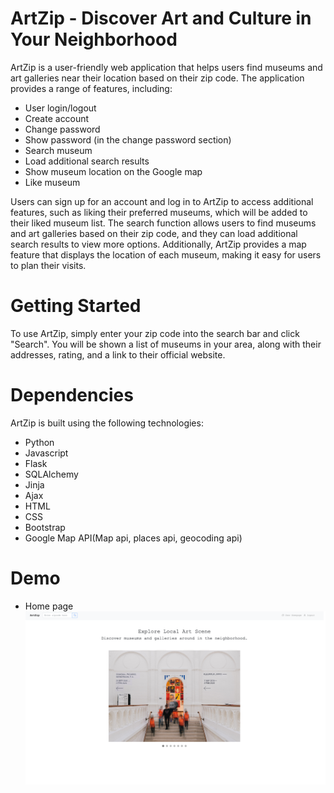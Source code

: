 # ArtZip - Discover Art and Culture in Your Neighborhood

ArtZip is a user-friendly web application that helps users find museums and art galleries near their location based on their zip code. The application provides a range of features, including:

- User login/logout
- Create account
- Change password
- Show password (in the change password section)
- Search museum
- Load additional search results
- Show museum location on the Google map
- Like museum

Users can sign up for an account and log in to ArtZip to access additional features, such as liking their preferred museums, which will be added to their liked museum list. The search function allows users to find museums and art galleries based on their zip code, and they can load additional search results to view more options. Additionally, ArtZip provides a map feature that displays the location of each museum, making it easy for users to plan their visits.

# Getting Started

To use ArtZip, simply enter your zip code into the search bar and click "Search". You will be shown a list of museums in your area, along with their addresses, rating, and a link to their official website.


# Dependencies

ArtZip is built using the following technologies:

- Python
- Javascript
- Flask
- SQLAlchemy
- Jinja
- Ajax
- HTML
- CSS
- Bootstrap
- Google Map API(Map api, places api, geocoding api)

# Demo

- Home page
![Homepage](./static/demo_img/homepage.png)

